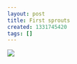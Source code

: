 ```yaml
---
layout: post
title: First sprouts
created: 1331745420
tags: []
---
```

![](http://24.media.tumblr.com/tumblr_m1ba4v3XZk1rsr8w3o1_500.jpg)


